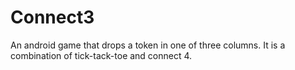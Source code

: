 # Connect3

An android game that drops a token in one of three columns. It is a combination of tick-tack-toe and connect 4.
